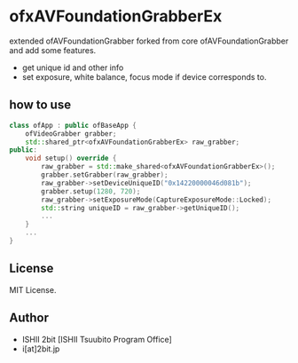 # ofxAVFoundationGrabberEx

extended ofAVFoundationGrabber forked from core ofAVFoundationGrabber and add some features.

* get unique id and other info
* set exposure, white balance, focus mode if device corresponds to.

## how to use

```cpp
class ofApp : public ofBaseApp {
    ofVideoGrabber grabber;
    std::shared_ptr<ofxAVFoundationGrabberEx> raw_grabber;
public:
    void setup() override {
        raw_grabber = std::make_shared<ofxAVFoundationGrabberEx>();
        grabber.setGrabber(raw_grabber);
        raw_grabber->setDeviceUniqueID("0x14220000046d081b");
        grabber.setup(1280, 720);
        raw_grabber->setExposureMode(CaptureExposureMode::Locked);
        std::string uniqueID = raw_grabber->getUniqueID();
        ...
    }
    ...
}
```

## License

MIT License.

## Author

- ISHII 2bit [ISHII Tsuubito Program Office]
- i[at]2bit.jp